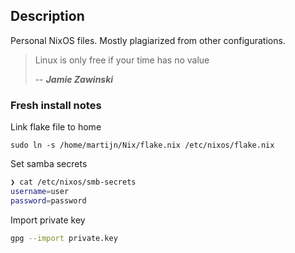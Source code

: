 ## Description
Personal NixOS files. Mostly plagiarized from other configurations. 

> Linux is only free if your time has no value 
> 
> -- ___Jamie Zawinski___

### Fresh install notes
Link flake file to home

`sudo ln -s /home/martijn/Nix/flake.nix /etc/nixos/flake.nix`


Set  samba secrets
```bash
❯ cat /etc/nixos/smb-secrets
username=user
password=password
```

Import private key
```bash
gpg --import private.key
```
